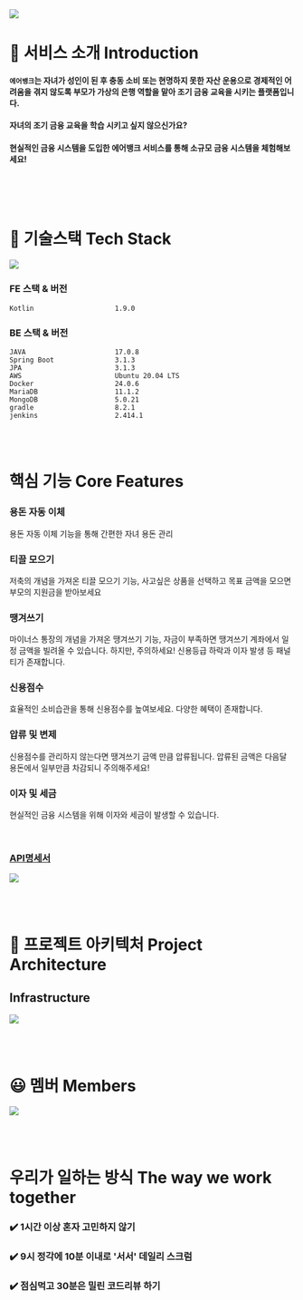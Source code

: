 <img src="./docs/소개 이미지.png"/>
<br>



# 🔎 서비스 소개 Introduction
#### `에어뱅크`는 자녀가 성인이 된 후 충동 소비 또는 현명하지 못한 자산 운용으로 경제적인 어려움을 겪지 않도록 부모가 가상의 은행 역할을 맡아 조기 금융 교육을 시키는 플랫폼입니다.
#### 자녀의 조기 금융 교육을 학습 시키고 싶지 않으신가요?
#### 현실적인 금융 시스템을 도입한 에어뱅크 서비스를 통해 소규모 금융 시스템을 체험해보세요!

<br><br><br>

# 🔧 기술스택 Tech Stack
<img src="./docs/기술 스택.png"/>


### FE 스택 & 버전
```
Kotlin                    1.9.0
```

### BE 스택 & 버전
```
JAVA                      17.0.8
Spring Boot               3.1.3
JPA                       3.1.3
AWS                       Ubuntu 20.04 LTS
Docker                    24.0.6
MariaDB                   11.1.2
MongoDB                   5.0.21
gradle                    8.2.1
jenkins                   2.414.1
```


<br><br>

# 핵심 기능 Core Features

### 용돈 자동 이체
용돈 자동 이체 기능을 통해 간편한 자녀 용돈 관리


### 티끌 모으기
저축의 개념을 가져온 티끌 모으기 기능, 사고싶은 상품을 선택하고 목표 금액을 모으면 부모의 지원금을 받아보세요


### 땡겨쓰기
마이너스 통장의 개념을 가져온 땡겨쓰기 기능, 자금이 부족하면 땡겨쓰기 계좌에서 일정 금액을 빌려올 수 있습니다.
하지만, 주의하세요! 신용등급 하락과 이자 발생 등 패널티가 존재합니다.


### 신용점수
효율적인 소비습관을 통해 신용점수를 높여보세요. 다양한 혜택이 존재합니다.


### 압류 및 변제
신용점수를 관리하지 않는다면 땡겨쓰기 금액 만큼 압류됩니다. 압류된 금액은 다음달 용돈에서 일부만큼 차감되니 주의해주세요!


### 이자 및 세금
현실적인 금융 시스템을 위해 이자와 세금이 발생할 수 있습니다.

<br>

### [API명세서](https://airbank.ssafy.life/swagger-ui/index.html)
 <img src="./docs/API 명세서.png"/>

 
 <br><br>
# 📏 프로젝트 아키텍처 Project Architecture

## Infrastructure
<img src="./docs/시스템 아키텍처.png"/>

<br><br>

# 😃 멤버 Members
<img src="./docs/팀원.png"/>



<br><br>
# 우리가 일하는 방식 The way we work together
### ✔️ 1시간 이상 혼자 고민하지 않기
### ✔️ 9시 정각에 10분 이내로 '서서' 데일리 스크럼
### ✔️ 점심먹고 30분은 밀린 코드리뷰 하기


